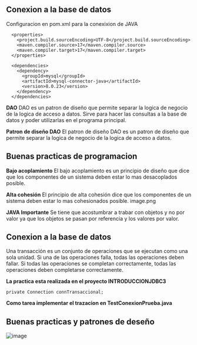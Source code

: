 ## Conexion a la base de datos 

Configuracion en pom.xml para la conexixion de JAVA
```
  <properties>
    <project.build.sourceEncoding>UTF-8</project.build.sourceEncoding>
    <maven.compiler.source>17</maven.compiler.source>
    <maven.compiler.target>17</maven.compiler.target>
  </properties>

  <dependencies>
    <dependency>
      <groupId>mysql</groupId>
      <artifactId>mysql-connector-java</artifactId>
      <version>8.0.23</version>
    </dependency>
  </dependencies>

```


**DAO**
DAO es un patron de diseño que permite separar la logica de negocio de la logica de acceso a datos. 
Sirve para hacer las consultas a la base de datos y poder utilizarlas en el programa principal.

**Patron de diseño DAO**
El patron de diseño DAO es un patron de diseño que permite separar la logica de negocio de la logica de acceso a datos.

## Buenas practicas de programacion

**Bajo acoplamiento**
El bajo acoplamiento es un principio de diseño que dice que los componentes de un sistema deben estar lo mas desacoplados posible.

**Alta cohesión**
El principio de alta cohesión dice que los componentes de un sistema deben estar lo mas cohesionados posible.
image.png

**JAVA Importante**
Se tiene que acostumbrar a trabar con objetos y no por valor ya que los objetos se pasan por referencia y los valores por valor.

## Conexion a la base de datos 

Una transacción es un conjunto de operaciones que se ejecutan como una sola unidad. Si una de las operaciones falla, todas las operaciones deben fallar. Si todas las operaciones se completan correctamente, todas las operaciones deben completarse correctamente.

**La practica esta realizada en el proyecto INTRODUCCIONJDBC3**
```
private Connection connTransaccional;
```

**Como tarea implementar el trazacion en TestConexionPrueba.java**

## Buenas practicas y patrones de deseño
![image](https://user-images.githubusercontent.com/99310007/192063823-5fc9d6d8-9303-42ee-abd7-655819f86a18.png)


